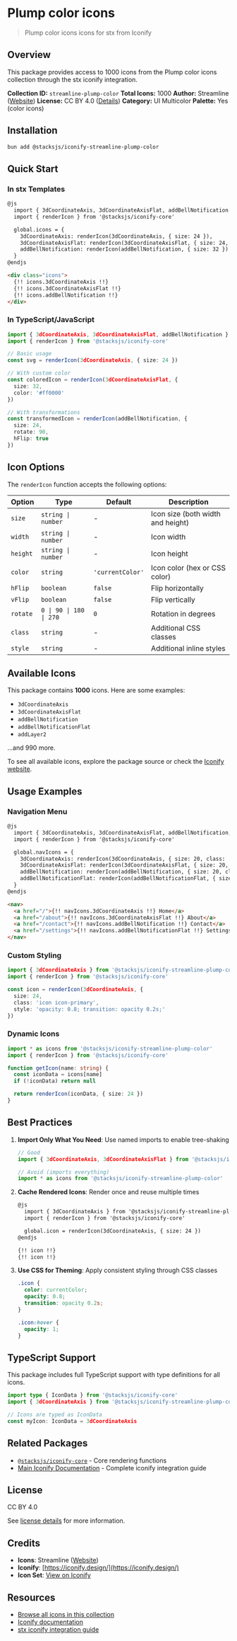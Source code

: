 # Plump color icons

> Plump color icons icons for stx from Iconify

## Overview

This package provides access to 1000 icons from the Plump color icons collection through the stx iconify integration.

**Collection ID:** `streamline-plump-color`
**Total Icons:** 1000
**Author:** Streamline ([Website](https://github.com/webalys-hq/streamline-vectors))
**License:** CC BY 4.0 ([Details](https://creativecommons.org/licenses/by/4.0/))
**Category:** UI Multicolor
**Palette:** Yes (color icons)

## Installation

```bash
bun add @stacksjs/iconify-streamline-plump-color
```

## Quick Start

### In stx Templates

```html
@js
  import { 3dCoordinateAxis, 3dCoordinateAxisFlat, addBellNotification } from '@stacksjs/iconify-streamline-plump-color'
  import { renderIcon } from '@stacksjs/iconify-core'

  global.icons = {
    3dCoordinateAxis: renderIcon(3dCoordinateAxis, { size: 24 }),
    3dCoordinateAxisFlat: renderIcon(3dCoordinateAxisFlat, { size: 24, color: '#4a90e2' }),
    addBellNotification: renderIcon(addBellNotification, { size: 32 })
  }
@endjs

<div class="icons">
  {!! icons.3dCoordinateAxis !!}
  {!! icons.3dCoordinateAxisFlat !!}
  {!! icons.addBellNotification !!}
</div>
```

### In TypeScript/JavaScript

```typescript
import { 3dCoordinateAxis, 3dCoordinateAxisFlat, addBellNotification } from '@stacksjs/iconify-streamline-plump-color'
import { renderIcon } from '@stacksjs/iconify-core'

// Basic usage
const svg = renderIcon(3dCoordinateAxis, { size: 24 })

// With custom color
const coloredIcon = renderIcon(3dCoordinateAxisFlat, {
  size: 32,
  color: '#ff0000'
})

// With transformations
const transformedIcon = renderIcon(addBellNotification, {
  size: 24,
  rotate: 90,
  hFlip: true
})
```

## Icon Options

The `renderIcon` function accepts the following options:

| Option | Type | Default | Description |
|--------|------|---------|-------------|
| `size` | `string \| number` | - | Icon size (both width and height) |
| `width` | `string \| number` | - | Icon width |
| `height` | `string \| number` | - | Icon height |
| `color` | `string` | `'currentColor'` | Icon color (hex or CSS color) |
| `hFlip` | `boolean` | `false` | Flip horizontally |
| `vFlip` | `boolean` | `false` | Flip vertically |
| `rotate` | `0 \| 90 \| 180 \| 270` | `0` | Rotation in degrees |
| `class` | `string` | - | Additional CSS classes |
| `style` | `string` | - | Additional inline styles |

## Available Icons

This package contains **1000** icons. Here are some examples:

- `3dCoordinateAxis`
- `3dCoordinateAxisFlat`
- `addBellNotification`
- `addBellNotificationFlat`
- `addLayer2`

...and 990 more.

To see all available icons, explore the package source or check the [Iconify website](https://icon-sets.iconify.design/streamline-plump-color/).

## Usage Examples

### Navigation Menu

```html
@js
  import { 3dCoordinateAxis, 3dCoordinateAxisFlat, addBellNotification, addBellNotificationFlat } from '@stacksjs/iconify-streamline-plump-color'
  import { renderIcon } from '@stacksjs/iconify-core'

  global.navIcons = {
    3dCoordinateAxis: renderIcon(3dCoordinateAxis, { size: 20, class: 'nav-icon' }),
    3dCoordinateAxisFlat: renderIcon(3dCoordinateAxisFlat, { size: 20, class: 'nav-icon' }),
    addBellNotification: renderIcon(addBellNotification, { size: 20, class: 'nav-icon' }),
    addBellNotificationFlat: renderIcon(addBellNotificationFlat, { size: 20, class: 'nav-icon' })
  }
@endjs

<nav>
  <a href="/">{!! navIcons.3dCoordinateAxis !!} Home</a>
  <a href="/about">{!! navIcons.3dCoordinateAxisFlat !!} About</a>
  <a href="/contact">{!! navIcons.addBellNotification !!} Contact</a>
  <a href="/settings">{!! navIcons.addBellNotificationFlat !!} Settings</a>
</nav>
```

### Custom Styling

```typescript
import { 3dCoordinateAxis } from '@stacksjs/iconify-streamline-plump-color'
import { renderIcon } from '@stacksjs/iconify-core'

const icon = renderIcon(3dCoordinateAxis, {
  size: 24,
  class: 'icon icon-primary',
  style: 'opacity: 0.8; transition: opacity 0.2s;'
})
```

### Dynamic Icons

```typescript
import * as icons from '@stacksjs/iconify-streamline-plump-color'
import { renderIcon } from '@stacksjs/iconify-core'

function getIcon(name: string) {
  const iconData = icons[name]
  if (!iconData) return null

  return renderIcon(iconData, { size: 24 })
}
```

## Best Practices

1. **Import Only What You Need**: Use named imports to enable tree-shaking
   ```typescript
   // Good
   import { 3dCoordinateAxis, 3dCoordinateAxisFlat } from '@stacksjs/iconify-streamline-plump-color'

   // Avoid (imports everything)
   import * as icons from '@stacksjs/iconify-streamline-plump-color'
   ```

2. **Cache Rendered Icons**: Render once and reuse multiple times
   ```html
   @js
     import { 3dCoordinateAxis } from '@stacksjs/iconify-streamline-plump-color'
     import { renderIcon } from '@stacksjs/iconify-core'

     global.icon = renderIcon(3dCoordinateAxis, { size: 24 })
   @endjs

   {!! icon !!}
   {!! icon !!}
   ```

3. **Use CSS for Theming**: Apply consistent styling through CSS classes
   ```css
   .icon {
     color: currentColor;
     opacity: 0.8;
     transition: opacity 0.2s;
   }

   .icon:hover {
     opacity: 1;
   }
   ```

## TypeScript Support

This package includes full TypeScript support with type definitions for all icons.

```typescript
import type { IconData } from '@stacksjs/iconify-core'
import { 3dCoordinateAxis } from '@stacksjs/iconify-streamline-plump-color'

// Icons are typed as IconData
const myIcon: IconData = 3dCoordinateAxis
```

## Related Packages

- [`@stacksjs/iconify-core`](../iconify-core) - Core rendering functions
- [Main Iconify Documentation](../../docs/iconify.md) - Complete iconify integration guide

## License

CC BY 4.0

See [license details](https://creativecommons.org/licenses/by/4.0/) for more information.

## Credits

- **Icons**: Streamline ([Website](https://github.com/webalys-hq/streamline-vectors))
- **Iconify**: [https://iconify.design/](https://iconify.design/)
- **Icon Set**: [View on Iconify](https://icon-sets.iconify.design/streamline-plump-color/)

## Resources

- [Browse all icons in this collection](https://icon-sets.iconify.design/streamline-plump-color/)
- [Iconify documentation](https://iconify.design/docs/)
- [stx iconify integration guide](../../docs/iconify.md)
